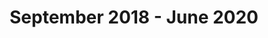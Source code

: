 ---
title: "September 2018 - June 2020"
description: "Intermediate IT Degree - Microcomputer Systems and Networks"
summary: "Training in maintenance, networking, and hardware. Essential foundations of professional computing."
---